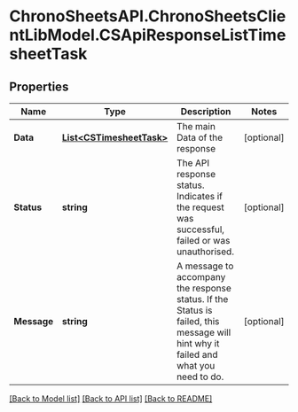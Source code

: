 # ChronoSheetsAPI.ChronoSheetsClientLibModel.CSApiResponseListTimesheetTask
## Properties

Name | Type | Description | Notes
------------ | ------------- | ------------- | -------------
**Data** | [**List&lt;CSTimesheetTask&gt;**](CSTimesheetTask.md) | The main Data of the response | [optional] 
**Status** | **string** | The API response status. Indicates if the request was successful, failed or was unauthorised. | [optional] 
**Message** | **string** | A message to accompany the response status.  If the Status is failed, this message will hint why it failed and what you need to do. | [optional] 

[[Back to Model list]](../README.md#documentation-for-models) [[Back to API list]](../README.md#documentation-for-api-endpoints) [[Back to README]](../README.md)

